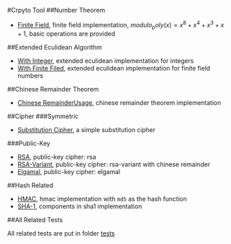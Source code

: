 #Crpyto Tool
##Number Theorem
- [Finite Field](libs/finite_field_op.py), finite field implementation, $modulo_poly(x)=x^8 + x^4 + x^3+ x + 1$,
basic operations are provided

##Extended Eculidean Algorithm
- [With Integer](libs/extended_euclidean.py), extended eculidean implementation for integers
- [With Finite Filed](libs/extended_euclidean_poly.py), extended eculidean implementation for finite field numbers

##Chinese Remainder Theorem
- [Chinese RemainderUsage](libs/chinese_remainder_theorem.py), chinese remainder theorem implementation

##Cipher
###Symmetric
- [Substitution Cipher](libs/substitution_cipher.py), a simple substitution cipher

###Public-Key
- [RSA](libs/rsa.py), public-key cipher: rsa
- [RSA-Variant](libs/rsa_with_chinese_remainder.py), public-key cipher: rsa-variant with chinese remainder
- [Elgamal](libs/elgamal.py), public-key cipher: elgamal

##Hash Related
- [HMAC](libs/hmac.py), hmac implementation with `md5` as the hash function
- [SHA-1](libs/sha1.py), components in sha1 implementation

##All Related Tests

All related tests are put in folder [tests](tests)
